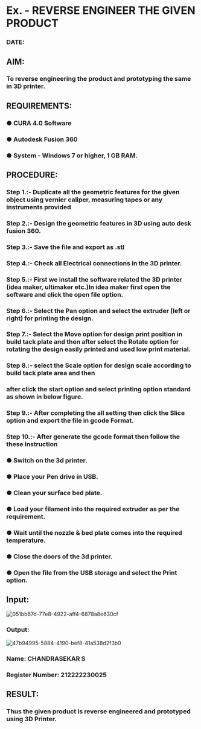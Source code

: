# Ex.   - REVERSE ENGINEER THE GIVEN PRODUCT

### DATE:

## AIM: 
### To reverse engineering the product and prototyping the same in 3D printer.

## REQUIREMENTS:
### ●	CURA 4.0 Software
### ●	 Autodesk Fusion 360
### ●	 System - Windows 7 or higher, 1 GB RAM.

## PROCEDURE:
### Step 1.:- Duplicate all the geometric features for the given object using vernier caliper, measuring tapes or any instruments provided
### Step 2.:- Design the geometric features in 3D using auto desk fusion 360.
### Step 3.:- Save the file and export as .stl
### Step 4.:- Check all Electrical connections in the 3D printer.
### Step 5.:- First we install the software related the 3D printer (idea maker, ultimaker etc.)In idea maker first open the software and click the open file option.
### Step 6.:- Select the Pan option and select the extruder (left or right) for printing the design.
### Step 7.:- Select the Move option for design print position in build tack plate and then after select the Rotate option for rotating the design easily printed and used low print material.
### Step 8.:- select the Scale option for design scale according to build tack plate area and then
### after click the start option and select printing option standard as shown in below figure.
### Step 9.:- After completing the all setting then click the Slice option and export the file in gcode Format.
### Step 10.:- After generate the gcode format then follow the these instruction 
  ###   ●	Switch on the 3d printer.
  ###   ●	Place your Pen drive in USB.
  ###   ●	Clean your surface bed plate.
  ###   ●	Load your filament into the required extruder as per the requirement.
  ###   ●	Wait until the nozzle & bed plate comes into the required temperature.
  ###   ●	Close the doors of the 3d printer.
  ###   ●	Open the file from the USB storage and select the Print option.

## Input:
![051bb67d-77e8-4922-aff4-6878a8e630cf](https://github.com/SHARIKA818/Ex.-10---REVERSE-ENGINEER-THE-GIVEN-PRODUCT/assets/139834761/047ecb1e-e1b7-4c40-89b6-8ab2bb147469)

### Output:

![47b94995-5884-4190-bef8-41a538d2f3b0](https://github.com/SHARIKA818/Ex.-10---REVERSE-ENGINEER-THE-GIVEN-PRODUCT/assets/139834761/3253e388-13e9-4f20-9081-9e61a5902a42)
### Name: CHANDRASEKAR S
### Register Number: 212222230025

## RESULT:
###   Thus the given product is reverse engineered and prototyped using 3D Printer.

